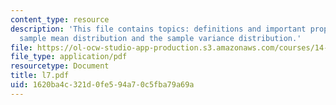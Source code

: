 ```yaml
---
content_type: resource
description: 'This file contains topics: definitions and important properties of the
  sample mean distribution and the sample variance distribution.'
file: https://ol-ocw-studio-app-production.s3.amazonaws.com/courses/14-30-introduction-to-statistical-method-in-economics-spring-2006/1620ba4c321d0fe594a70c5fba79a69a_l7.pdf
file_type: application/pdf
resourcetype: Document
title: l7.pdf
uid: 1620ba4c-321d-0fe5-94a7-0c5fba79a69a
---
```


